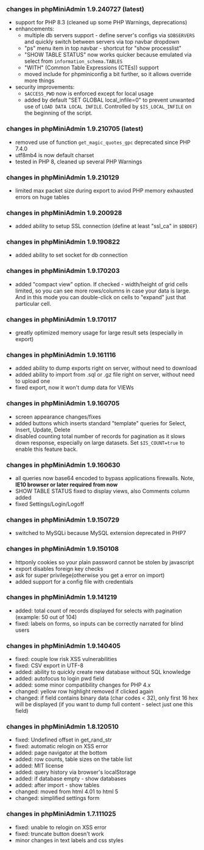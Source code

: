 ### changes in phpMiniAdmin 1.9.240727 (latest)
- support for PHP 8.3 (cleaned up some PHP Warnings, deprecations)
- enhancements:
  - multiple db servers support - define server's configs via `$DBSERVERS` and quickly switch between servers via top navbar dropdown
  - "ps" menu item in top navbar - shortcut for "show processlist"
  - "SHOW TABLE STATUS" now works quicker because emulated via select from `information_schema.TABLES`
  - "WITH" (Common Table Expressions (CTEs)) support
  - moved include for phpminiconfig a bit further, so it allows override more things
- security improvements:
  - `$ACCESS_PWD` now is enforced except for local usage
  - added by default "SET GLOBAL local_infile=0" to prevent unwanted use of `LOAD DATA LOCAL INFILE`. Controlled by `$IS_LOCAL_INFILE` on the beginning of the script.

### changes in phpMiniAdmin 1.9.210705 (latest)
- removed use of function `get_magic_quotes_gpc` deprecated since PHP 7.4.0
- utf8mb4 is now default charset
- tested in PHP 8, cleaned up several PHP Warnings

### changes in phpMiniAdmin 1.9.210129
- limited max packet size during export to aviod PHP memory exhausted errors on huge tables

### changes in phpMiniAdmin 1.9.200928
- added ability to setup SSL connection (define at least "ssl_ca" in `$DBDEF`)

### changes in phpMiniAdmin 1.9.190822
- added ability to set socket for db connection

### changes in phpMiniAdmin 1.9.170203
- added "compact view" option. If checked - width/height of grid cells limited, so you can see more rows/columns in case your data is large. And in this mode you can double-click on cells to "expand" just that particular cell.

### changes in phpMiniAdmin 1.9.170117
- greatly optimized memory usage for large result sets (especially in export)

### changes in phpMiniAdmin 1.9.161116
- added ability to dump exports right on server, without need to download
- added ability to import from .sql or .gz file right on server, without need to upload one
- fixed export, now it won't dump data for VIEWs

### changes in phpMiniAdmin 1.9.160705
- screen appearance changes/fixes
- added buttons which inserts standard "template" queries for Select, Insert, Update, Delete
- disabled counting total number of records for pagination as it slows down response, especially on large datasets. Set `$IS_COUNT=true` to enable this feature back.

### changes in phpMiniAdmin 1.9.160630

- all queries now base64 encoded to bypass applications firewalls. Note, **IE10 browser or later required from now**
- SHOW TABLE STATUS fixed to display views, also Comments column added
- fixed Settings/Login/Logoff

### changes in phpMiniAdmin 1.9.150729

- switched to MySQLi because MySQL extension deprecated in PHP7

### changes in phpMiniAdmin 1.9.150108

- httponly cookies so your plain password cannot be stolen by javascript
- export disables foreign key checks
- ask for super privilege(otherwise you get a error on import)
- added support for a config file with credentials

### changes in phpMiniAdmin 1.9.141219

- added: total count of records displayed for selects with pagination (example: 50 out of 104)
- fixed: labels on forms, so inputs can be correctly narrated for blind users

### changes in phpMiniAdmin 1.9.140405

- fixed: couple low risk XSS vulnerabilities
- fixed: CSV export in UTF-8
- added: ability to quickly create new database without SQL knowledge
- added: autofocus to login pwd field
- added: some minor compatibility changes for PHP 4.x
- changed: yellow row highlight removed if clicked again
- changed: if field contains binary data (char codes < 32), only first 16 hex will be displayed (if you want to dump full content - select just one this field)

### changes in phpMiniAdmin 1.8.120510

- fixed: Undefined offset in get_rand_str
- fixed: automatic relogin on XSS error
- added: page navigator at the bottom
- added: row counts, table sizes on the table list
- added: MIT license
- added: query history via browser's localStorage
- added: if database empty - show databases
- added: after import - show tables
- changed: moved from html 4.01 to html 5
- changed: simplified settings form

### changes in phpMiniAdmin 1.7.111025

- fixed: unable to relogin on XSS error
- fixed: truncate button doesn't work
- minor changes in text labels and css styles

